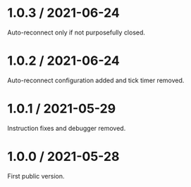 # 1.0.3 / 2021-06-24

Auto-reconnect only if not purposefully closed.

# 1.0.2 / 2021-06-24

Auto-reconnect configuration added and tick timer removed.

# 1.0.1 / 2021-05-29

Instruction fixes and debugger removed.

# 1.0.0 / 2021-05-28

First public version.

